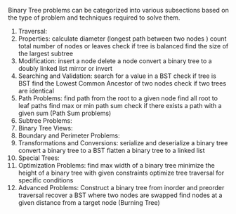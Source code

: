 Binary Tree problems can be categorized into various subsections based on the type of problem and techniques required to solve them.
1. Traversal:
2. Properties:
    calculate diameter (longest path between two nodes )
   count total number of nodes or leaves 
   check if tree is balanced 
   find the size of the largest subtree
3. Modification: 
   insert a node
   delete a node
   convert a binary tree to a doubly linked list
   mirror or invert
4. Searching and Validation:
   search for a value in a BST
   check if tree is BST
   find the Lowest Common Ancestor of two nodes
   check if two trees are identical
5. Path Problems:
   find path from the root to a given node
   find all root to leaf paths
   find max or min path sum
   check if there exists a path with a given sum (Path Sum problems)
6. Subtree Problems:
7. Binary Tree Views:
8. Boundary and Perimeter Problems:
9. Transformations and Conversions: 
   serialize and deserialize a binary tree
   convert a binary tree to a BST
   flatten a binary tree to a linked list
10. Special Trees:
11. Optimization Problems:
    find max width of a binary tree
    minimize the height of a binary tree with given constraints 
    optimize tree traversal for specific conditions 
12. Advanced Problems:
    Construct a binary tree from inorder and preorder traversal
    recover a BST where two nodes are swapped 
    find nodes at a given distance from a target node (Burning Tree)
